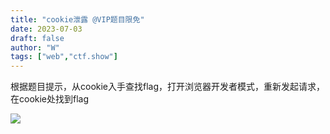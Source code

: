 ```yaml
---
title: "cookie泄露 @VIP题目限免"
date: 2023-07-03
draft: false
author: "W"
tags: ["web","ctf.show"]
---
```


 根据题目提示，从cookie入手查找flag，打开浏览器开发者模式，重新发起请求，在cookie处找到flag

![](/ctf.show/939/1.webp)

